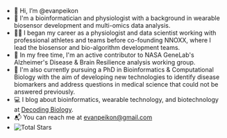 - 👋 Hi, I’m @evanpeikon
- 🧪 I'm a bioinformatician and physiologist with a background in wearable biosensor development and multi-omics data analysis. 
- 🏋️‍♂️ I began my career as a physiologist and data scientist working with professional athletes and teams before co-founding NNOXX, where I lead the biosensor and bio-algorithm development teams.
- 🚀 In my free time, I'm an active contributor to NASA GeneLab's Alzheimer's Disease & Brain Resilience analysis working group. 
- 🧬 I'm also currently pursuing a PhD in Bioinformatics & Computational Biology with the aim of developing new technologies to identify disease biomarkers and address questions in medical science that could not be answered previously.
- 💻 I blog about bioinformatics, wearable technology, and biotechnology at [Decoding Biology](https://decodingbiology.substack.com ).
- 📬 You can reach me at evanpeikon@gmail.com
- ![Total Stars](https://img.shields.io/github/stars/evanpeikon?style=social)

<!---
evanpeikon/evanpeikon is a ✨ special ✨ repository because its `README.md` (this file) appears on your GitHub profile.
You can click the Preview link to take a look at your changes.
--->
